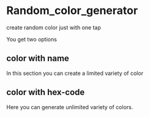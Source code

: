 # Random_color_generator
create random color just with one tap

You get two options
## color with name
In this section you can create a limited variety of color
## color with hex-code
Here you can generate unlimited variety of colors.
